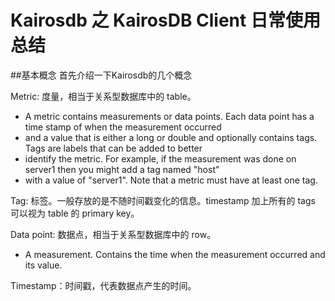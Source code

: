 # Kairosdb 之 KairosDB Client 日常使用总结
##基本概念
首先介绍一下Kairosdb的几个概念

Metric:  度量，相当于关系型数据库中的 table。

 * A metric contains measurements or data points. Each data point has a time stamp of when the measurement occurred
 * and a value that is either a long or double and optionally contains tags. Tags are labels that can be added to better
 * identify the metric. For example, if the measurement was done on server1 then you might add a tag named "host"
 * with a value of "server1". Note that a metric must have at least one tag.

Tag:  标签。一般存放的是不随时间戳变化的信息。timestamp 加上所有的 tags 可以视为 table 的 primary key。

Data point:  数据点，相当于关系型数据库中的 row。
* A measurement. Contains the time when the measurement occurred and its value.

Timestamp：时间戳，代表数据点产生的时间。


